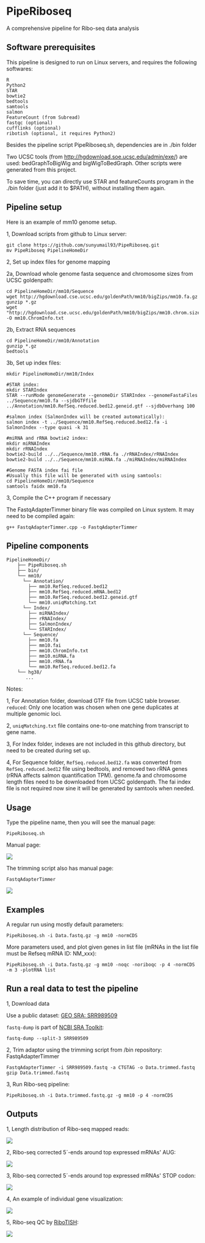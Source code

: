 # PipeRiboseq
A comprehensive pipeline for Ribo-seq data analysis
## Software prerequisites
This pipeline is designed to run on Linux servers, and requires the following softwares:
```
R
Python2
STAR
bowtie2
bedtools
samtools
salmon
FeatureCount (from Subread)
fastqc (optional)
cufflinks (optional)
ribotish (optional, it requires Python2)
```
Besides the pipeline script PipeRiboseq.sh, dependencies are in ./bin folder

Two UCSC tools (from http://hgdownload.soe.ucsc.edu/admin/exe/) are used: bedGraphToBigWig and bigWigToBedGraph. Other scripts were generated from this project.

To save time, you can directly use STAR and featureCounts program in the ./bin folder (just add it to $PATH), without installing them again.

## Pipeline setup

Here is an example of mm10 genome setup.

1, Download scripts from github to Linux server:

```
git clone https://github.com/sunyumail93/PipeRiboseq.git
mv PipeRiboseq PipelineHomeDir
```

2, Set up index files for genome mapping

2a, Download whole genome fasta sequence and chromosome sizes from UCSC goldenpath:

```
cd PipelineHomeDir/mm10/Sequence
wget http://hgdownload.cse.ucsc.edu/goldenPath/mm10/bigZips/mm10.fa.gz
gunzip *.gz
wget "http://hgdownload.cse.ucsc.edu/goldenPath/mm10/bigZips/mm10.chrom.sizes" -O mm10.ChromInfo.txt
```

2b, Extract RNA sequences
```
cd PipelineHomeDir/mm10/Annotation
gunzip *.gz
bedtools
```

3b, Set up index files:
```
mkdir PipelineHomeDir/mm10/Index

#STAR index:
mkdir STARIndex
STAR --runMode genomeGenerate --genomeDir STARIndex --genomeFastaFiles ../Sequence/mm10.fa --sjdbGTFfile ../Annotation/mm10.RefSeq.reduced.bed12.geneid.gtf --sjdbOverhang 100

#salmon index (SalmonIndex will be created automatically):
salmon index -t ../Sequence/mm10.RefSeq.reduced.bed12.fa -i SalmonIndex --type quasi -k 31

#miRNA and rRNA bowtie2 index:
mkdir miRNAIndex
mkdir rRNAIndex
bowtie2-build ../../Sequence/mm10.rRNA.fa ./rRNAIndex/rRNAIndex
bowtie2-build ../../Sequence/mm10.miRNA.fa ./miRNAIndex/miRNAIndex

#Genome FASTA index fai file
#Usually this file will be generated with using samtools:
cd PipelineHomeDir/mm10/Sequence
samtools faidx mm10.fa
```

3, Compile the C++ program if necessary

The FastqAdapterTimmer binary file was compiled on Linux system. It may need to be compiled again:

```
g++ FastqAdapterTimmer.cpp -o FastqAdapterTimmer
```

## Pipeline components
```
PipelineHomeDir/
    ├── PipeRiboseq.sh
    ├── bin/
    └── mm10/
      └── Annotation/
        ├── mm10.RefSeq.reduced.bed12
        ├── mm10.RefSeq.reduced.mRNA.bed12
        ├── mm10.RefSeq.reduced.bed12.geneid.gtf
        └── mm10.uniqMatching.txt
      └── Index/
        ├── miRNAIndex/
        ├── rRNAIndex/
        ├── SalmonIndex/
        └── STARIndex/
      └── Sequence/
        ├── mm10.fa
        ├── mm10.fai
        ├── mm10.ChromInfo.txt
        ├── mm10.miRNA.fa
        ├── mm10.rRNA.fa
        └── mm10.RefSeq.reduced.bed12.fa
    └── hg38/
       ...
```

Notes: 

1, For Annotation folder, download GTF file from UCSC table browser. `reduced`: Only one location was chosen when one gene duplicates at multiple genomic loci.

2, `uniqMatching.txt` file contains one-to-one matching from transcript to gene name.

3, For Index folder, indexes are not included in this github directory, but need to be created during set up.

4, For Sequence folder, `RefSeq.reduced.bed12.fa` was converted from `RefSeq.reduced.bed12` file using bedtools, and removed two rRNA genes (rRNA affects salmon quantification TPM). genome.fa and chromosome length files need to be downloaded from UCSC goldenpath. The fai index file is not required now sine it will be generated by samtools when needed.

## Usage

Type the pipeline name, then you will see the manual page:

```
PipeRiboseq.sh
```

Manual page:

![](images/Usages.png)

The trimming script also has manual page:

```
FastqAdapterTimmer
```

![](images/TrimmerUsages.png)

## Examples

A regular run using mostly default parameters:

```
PipeRiboseq.sh -i Data.fastq.gz -g mm10 -normCDS
```

More parameters used, and plot given genes in list file (mRNAs in the list file must be Refseq mRNA ID: NM_xxx):

```
PipeRiboseq.sh -i Data.fastq.gz -g mm10 -noqc -noriboqc -p 4 -normCDS -m 3 -plotRNA list
```

## Run a real data to test the pipeline

1, Download data

Use a public dataset: [GEO SRA: SRR989509](https://www.ncbi.nlm.nih.gov/sra/?term=SRR989509&utm_source=gquery&utm_medium=search)

`fastq-dump` is part of [NCBI SRA Toolkit](https://trace.ncbi.nlm.nih.gov/Traces/sra/sra.cgi?view=software):

```
fastq-dump --split-3 SRR989509
```

2, Trim adaptor using the trimming script from /bin repository: FastqAdapterTimmer

```
FastqAdapterTimmer -i SRR989509.fastq -a CTGTAG -o Data.trimmed.fastq
gzip Data.trimmed.fastq
```

3, Run Ribo-seq pipeline:

```
PipeRiboseq.sh -i Data.trimmed.fastq.gz -g mm10 -p 4 -normCDS
```

## Outputs

1, Length distribution of Ribo-seq mapped reads:

![](images/Lendis.png)

2, Ribo-seq corrected 5´-ends around top expressed mRNAs' AUG:

![](images/Meta.AUG.png)

3, Ribo-seq corrected 5´-ends around top expressed mRNAs' STOP codon:

![](images/Meta.STOP.png)

4, An example of individual gene visualization:

![](images/Actb.png)

5, Ribo-seq QC by [RiboTISH](https://github.com/zhpn1024/ribotish):

![](images/RiboTISHQC.png)
